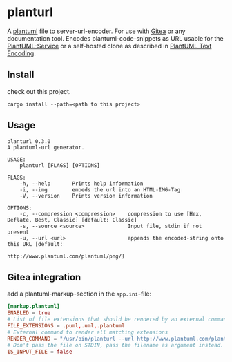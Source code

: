# planturl
A [plantuml](https://plantuml.com/) file to server-url-encoder. For use with [Gitea](https://gitea.io) or any
documentation tool.
Encodes plantuml-code-snippets as URL usable for the [PlantUML-Service](http://www.plantuml.com/plantuml/) or a
self-hosted clone as described in [PlantUML Text Encoding](https://plantuml.com/pte).

## Install

check out this project.

```
cargo install --path=<path to this project>
```

## Usage

```usage
planturl 0.3.0
A plantuml-url generator.

USAGE:
    planturl [FLAGS] [OPTIONS]

FLAGS:
    -h, --help       Prints help information
    -i, --img        embeds the url into an HTML-IMG-Tag
    -V, --version    Prints version information

OPTIONS:
    -c, --compression <compression>    compression to use [Hex, Deflate, Best, Classic] [default: Classic]
    -s, --source <source>              Input file, stdin if not present
    -u, --url <url>                    appends the encoded-string onto this URL [default:
                                       http://www.plantuml.com/plantuml/png/]

```

## Gitea integration

add a plantuml-markup-section in the `app.ini`-file:

```toml
[markup.plantuml]
ENABLED = true
# List of file extensions that should be rendered by an external command
FILE_EXTENSIONS = .puml,.uml,.plantuml
# External command to render all matching extensions
RENDER_COMMAND = "/usr/bin/planturl --url http://www.plantuml.com/plantuml/svg/ --img"
# Don't pass the file on STDIN, pass the filename as argument instead.
IS_INPUT_FILE = false

```

